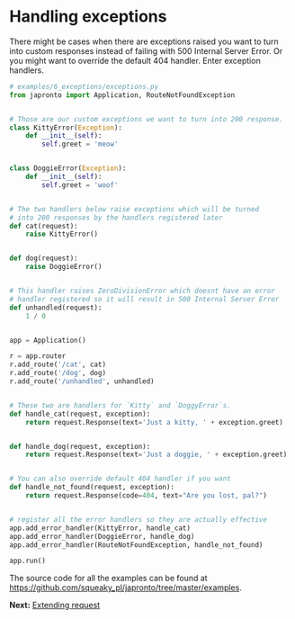 # Handling exceptions

There might be cases when there are exceptions raised you want to turn into custom responses instead of failing with 500 Internal Server Error. Or you might want to override the default 404 handler. Enter exception handlers.

  ```python
  # examples/6_exceptions/exceptions.py
  from japronto import Application, RouteNotFoundException


  # Those are our custom exceptions we want to turn into 200 response.
  class KittyError(Exception):
      def __init__(self):
          self.greet = 'meow'


  class DoggieError(Exception):
      def __init__(self):
          self.greet = 'woof'


  # The two handlers below raise exceptions which will be turned
  # into 200 responses by the handlers registered later
  def cat(request):
      raise KittyError()


  def dog(request):
      raise DoggieError()


  # This handler raises ZeroDivisionError which doesnt have an error
  # handler registered so it will result in 500 Internal Server Error
  def unhandled(request):
      1 / 0


  app = Application()

  r = app.router
  r.add_route('/cat', cat)
  r.add_route('/dog', dog)
  r.add_route('/unhandled', unhandled)


  # These two are handlers for `Kitty` and `DoggyError`s.
  def handle_cat(request, exception):
      return request.Response(text='Just a kitty, ' + exception.greet)


  def handle_dog(request, exception):
      return request.Response(text='Just a doggie, ' + exception.greet)


  # You can also override default 404 handler if you want
  def handle_not_found(request, exception):
      return request.Response(code=404, text="Are you lost, pal?")


  # register all the error handlers so they are actually effective
  app.add_error_handler(KittyError, handle_cat)
  app.add_error_handler(DoggieError, handle_dog)
  app.add_error_handler(RouteNotFoundException, handle_not_found)

  app.run()
  ```

The source code for all the examples can be found at https://github.com/squeaky_pl/japronto/tree/master/examples.

**Next:** [Extending request](7_extend.md)
